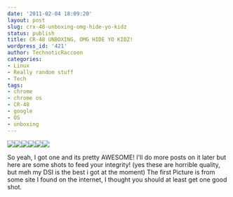 ```yaml
---
date: '2011-02-04 18:09:20'
layout: post
slug: crx-48-unboxing-omg-hide-yo-kidz
status: publish
title: CR-48 UNBOXING, OMG HIDE YO KIDZ!
wordpress_id: '421'
author: TechnoticRaccoon
categories:
- Linux
- Really random stuff
- Tech
tags:
- chrome
- chrome os
- CR-48
- google
- OS
- unboxing
---
```


![](http://bestnetbookreviewz.com/wp-content/uploads/2010/12/cr48.jpg)![](http://technoticracoon.files.wordpress.com/2011/02/hni_0039.jpg)![](http://technoticracoon.files.wordpress.com/2011/02/hni_0040.jpg)![](http://technoticracoon.files.wordpress.com/2011/02/hni_0041.jpg)![](http://technoticracoon.files.wordpress.com/2011/02/hni_0042.jpg)![](http://technoticracoon.files.wordpress.com/2011/02/hni_0043.jpg)

So yeah, I got one and its pretty AWESOME! I'll do more posts on it later but here are some shots to feed your integrity! (yes these are horrible quality, but meh my DSI is the best i got at the moment) The first Picture is from some site I found on the internet, I thought you should at least get one good shot.
